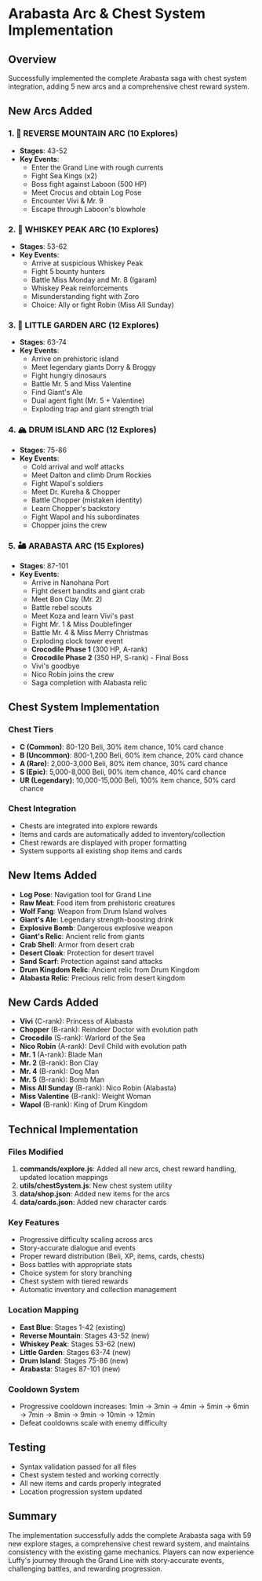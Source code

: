 # Arabasta Arc & Chest System Implementation

## Overview
Successfully implemented the complete Arabasta saga with chest system integration, adding 5 new arcs and a comprehensive chest reward system.

## New Arcs Added

### 1. 🗻 REVERSE MOUNTAIN ARC (10 Explores)
- **Stages**: 43-52
- **Key Events**:
  - Enter the Grand Line with rough currents
  - Fight Sea Kings (x2)
  - Boss fight against Laboon (500 HP)
  - Meet Crocus and obtain Log Pose
  - Encounter Vivi & Mr. 9
  - Escape through Laboon's blowhole

### 2. 🥃 WHISKEY PEAK ARC (10 Explores)
- **Stages**: 53-62
- **Key Events**:
  - Arrive at suspicious Whiskey Peak
  - Fight 5 bounty hunters
  - Battle Miss Monday and Mr. 8 (Igaram)
  - Whiskey Peak reinforcements
  - Misunderstanding fight with Zoro
  - Choice: Ally or fight Robin (Miss All Sunday)

### 3. 🦕 LITTLE GARDEN ARC (12 Explores)
- **Stages**: 63-74
- **Key Events**:
  - Arrive on prehistoric island
  - Meet legendary giants Dorry & Broggy
  - Fight hungry dinosaurs
  - Battle Mr. 5 and Miss Valentine
  - Find Giant's Ale
  - Dual agent fight (Mr. 5 + Valentine)
  - Exploding trap and giant strength trial

### 4. 🏔️ DRUM ISLAND ARC (12 Explores)
- **Stages**: 75-86
- **Key Events**:
  - Cold arrival and wolf attacks
  - Meet Dalton and climb Drum Rockies
  - Fight Wapol's soldiers
  - Meet Dr. Kureha & Chopper
  - Battle Chopper (mistaken identity)
  - Learn Chopper's backstory
  - Fight Wapol and his subordinates
  - Chopper joins the crew

### 5. 🏜️ ARABASTA ARC (15 Explores)
- **Stages**: 87-101
- **Key Events**:
  - Arrive in Nanohana Port
  - Fight desert bandits and giant crab
  - Meet Bon Clay (Mr. 2)
  - Battle rebel scouts
  - Meet Koza and learn Vivi's past
  - Fight Mr. 1 & Miss Doublefinger
  - Battle Mr. 4 & Miss Merry Christmas
  - Exploding clock tower event
  - **Crocodile Phase 1** (300 HP, A-rank)
  - **Crocodile Phase 2** (350 HP, S-rank) - Final Boss
  - Vivi's goodbye
  - Nico Robin joins the crew
  - Saga completion with Alabasta relic

## Chest System Implementation

### Chest Tiers
- **C (Common)**: 80-120 Beli, 30% item chance, 10% card chance
- **B (Uncommon)**: 800-1,200 Beli, 60% item chance, 20% card chance  
- **A (Rare)**: 2,000-3,000 Beli, 80% item chance, 30% card chance
- **S (Epic)**: 5,000-8,000 Beli, 90% item chance, 40% card chance
- **UR (Legendary)**: 10,000-15,000 Beli, 100% item chance, 50% card chance

### Chest Integration
- Chests are integrated into explore rewards
- Items and cards are automatically added to inventory/collection
- Chest rewards are displayed with proper formatting
- System supports all existing shop items and cards

## New Items Added
- **Log Pose**: Navigation tool for Grand Line
- **Raw Meat**: Food item from prehistoric creatures
- **Wolf Fang**: Weapon from Drum Island wolves
- **Giant's Ale**: Legendary strength-boosting drink
- **Explosive Bomb**: Dangerous explosive weapon
- **Giant's Relic**: Ancient relic from giants
- **Crab Shell**: Armor from desert crab
- **Desert Cloak**: Protection for desert travel
- **Sand Scarf**: Protection against sand attacks
- **Drum Kingdom Relic**: Ancient relic from Drum Kingdom
- **Alabasta Relic**: Precious relic from desert kingdom

## New Cards Added
- **Vivi** (C-rank): Princess of Alabasta
- **Chopper** (B-rank): Reindeer Doctor with evolution path
- **Crocodile** (S-rank): Warlord of the Sea
- **Nico Robin** (A-rank): Devil Child with evolution path
- **Mr. 1** (A-rank): Blade Man
- **Mr. 2** (B-rank): Bon Clay
- **Mr. 4** (B-rank): Dog Man
- **Mr. 5** (B-rank): Bomb Man
- **Miss All Sunday** (B-rank): Nico Robin (Alabasta)
- **Miss Valentine** (B-rank): Weight Woman
- **Wapol** (B-rank): King of Drum Kingdom

## Technical Implementation

### Files Modified
1. **commands/explore.js**: Added all new arcs, chest reward handling, updated location mappings
2. **utils/chestSystem.js**: New chest system utility
3. **data/shop.json**: Added new items for the arcs
4. **data/cards.json**: Added new character cards

### Key Features
- Progressive difficulty scaling across arcs
- Story-accurate dialogue and events
- Proper reward distribution (Beli, XP, items, cards, chests)
- Boss battles with appropriate stats
- Choice system for story branching
- Chest system with tiered rewards
- Automatic inventory and collection management

### Location Mapping
- **East Blue**: Stages 1-42 (existing)
- **Reverse Mountain**: Stages 43-52 (new)
- **Whiskey Peak**: Stages 53-62 (new)
- **Little Garden**: Stages 63-74 (new)
- **Drum Island**: Stages 75-86 (new)
- **Arabasta**: Stages 87-101 (new)

### Cooldown System
- Progressive cooldown increases: 1min → 3min → 4min → 5min → 6min → 7min → 8min → 9min → 10min → 12min
- Defeat cooldowns scale with enemy difficulty

## Testing
- Syntax validation passed for all files
- Chest system tested and working correctly
- All new items and cards properly integrated
- Location progression system updated

## Summary
The implementation successfully adds the complete Arabasta saga with 59 new explore stages, a comprehensive chest reward system, and maintains consistency with the existing game mechanics. Players can now experience Luffy's journey through the Grand Line with story-accurate events, challenging battles, and rewarding progression.